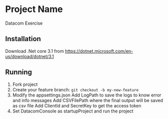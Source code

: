 # Project Name

Datacom Exercise

## Installation

Download .Net core 3.1 from https://dotnet.microsoft.com/en-us/download/dotnet/3.1

## Running

1. Fork project
2. Create your feature branch: `git checkout -b my-new-feature`
3. Modify the appsettings.json
    Add LogPath to save the logs to know error and info messages
	Add CSVFilePath where the final output will be saved as csv file
	Add ClientId and SecretKey to get the access token
4. Set DatacomConsole as startupProject	and run the project

